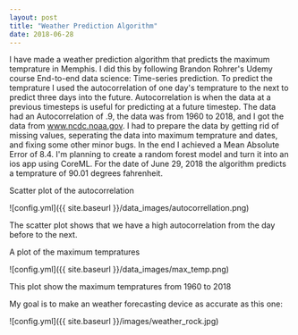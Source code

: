 ```yaml
---
layout: post
title: "Weather Prediction Algorithm"
date: 2018-06-28
---
```

I have made a weather prediction algorithm that predicts the maximum temprature in Memphis.
I did this by following Brandon Rohrer's Udemy course End-to-end data science: Time-series prediction.
To predict the temprature I used the autocorrelation of one day's temprature to the next to predict three days into the future. 
Autocorrelation is when the data at a previous timesteps is useful for predicting at a future timestep.
The data had an Autocorrelation of .9, the data was from 1960 to 2018, and I got the data from www.ncdc.noaa.gov.
I had to prepare the data by getting rid of missing values, seperating the data into maximum temprature and dates, and fixing some other minor bugs.
In the end I achieved a Mean Absolute Error of 8.4. I'm planning to create a random forest model and turn it into an ios app using CoreML.
For the date of June 29, 2018 the algorithm predicts a temprature of 90.01 degrees fahrenheit.

Scatter plot of the autocorrelation

![config.yml]({{ site.baseurl }}/data_images/autocorrellation.png)

The scatter plot shows that we have a high autocorrelation from the day before to the next.


A plot of the maximum tempratures

![config.yml]({{ site.baseurl }}/data_images/max_temp.png)

This plot show the maximum tempratures from 1960 to 2018

My goal is to make an weather forecasting device as accurate as this one:

![config.yml]({{ site.baseurl }}/images/weather_rock.jpg)
